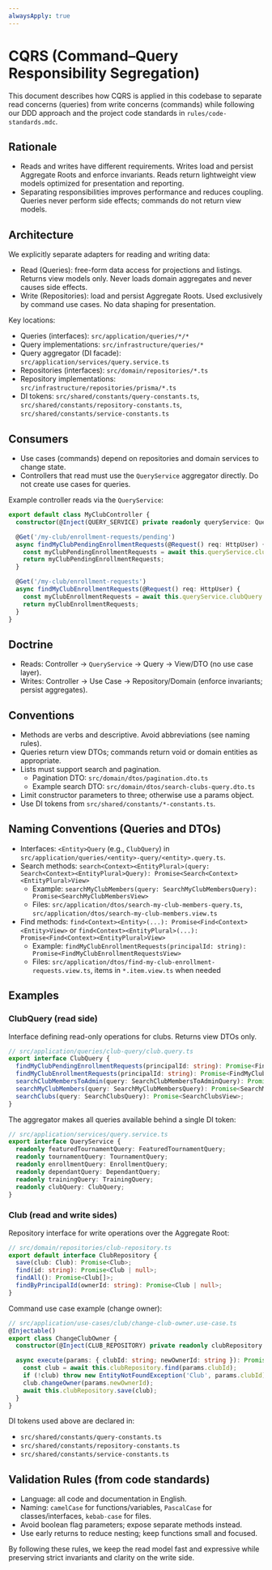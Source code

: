 ```yaml
---
alwaysApply: true
---
```


# CQRS (Command–Query Responsibility Segregation)

This document describes how CQRS is applied in this codebase to separate read concerns (queries) from write concerns (commands) while following our DDD approach and the project code standards in `rules/code-standards.mdc`.

## Rationale

- Reads and writes have different requirements. Writes load and persist Aggregate Roots and enforce invariants. Reads return lightweight view models optimized for presentation and reporting.
- Separating responsibilities improves performance and reduces coupling. Queries never perform side effects; commands do not return view models.

## Architecture

We explicitly separate adapters for reading and writing data:

- Read (Queries): free-form data access for projections and listings. Returns view models only. Never loads domain aggregates and never causes side effects.
- Write (Repositories): load and persist Aggregate Roots. Used exclusively by command use cases. No data shaping for presentation.

Key locations:

- Queries (interfaces): `src/application/queries/*/*`
- Query implementations: `src/infrastructure/queries/*`
- Query aggregator (DI facade): `src/application/services/query.service.ts`
- Repositories (interfaces): `src/domain/repositories/*.ts`
- Repository implementations: `src/infrastructure/repositories/prisma/*.ts`
- DI tokens: `src/shared/constants/query-constants.ts`, `src/shared/constants/repository-constants.ts`, `src/shared/constants/service-constants.ts`

## Consumers

- Use cases (commands) depend on repositories and domain services to change state.
- Controllers that read must use the `QueryService` aggregator directly. Do not create use cases for queries.

Example controller reads via the `QueryService`:

```ts
export default class MyClubController {
  constructor(@Inject(QUERY_SERVICE) private readonly queryService: QueryService) {}

  @Get('/my-club/enrollment-requests/pending')
  async findMyClubPendingEnrollmentRequests(@Request() req: HttpUser) {
    const myClubPendingEnrollmentRequests = await this.queryService.clubQuery.findMyClubPendingEnrollmentRequests(req.user.id);
    return myClubPendingEnrollmentRequests;
  }

  @Get('/my-club/enrollment-requests')
  async findMyClubEnrollmentRequests(@Request() req: HttpUser) {
    const myClubEnrollmentRequests = await this.queryService.clubQuery.findMyClubEnrollmentRequests(req.user.id);
    return myClubEnrollmentRequests;
  }
}
```

## Doctrine

- Reads: Controller -> `QueryService` -> Query -> View/DTO (no use case layer).
- Writes: Controller -> Use Case -> Repository/Domain (enforce invariants; persist aggregates).

## Conventions

- Methods are verbs and descriptive. Avoid abbreviations (see naming rules).
- Queries return view DTOs; commands return void or domain entities as appropriate.
- Lists must support search and pagination.
  - Pagination DTO: `src/domain/dtos/pagination.dto.ts`
  - Example search DTO: `src/domain/dtos/search-clubs-query.dto.ts`
- Limit constructor parameters to three; otherwise use a params object.
- Use DI tokens from `src/shared/constants/*-constants.ts`.

## Naming Conventions (Queries and DTOs)

- Interfaces: `<Entity>Query` (e.g., `ClubQuery`) in `src/application/queries/<entity>-query/<entity>.query.ts`.
- Search methods: `search<Context><EntityPlural>(query: Search<Context><EntityPlural>Query): Promise<Search<Context><EntityPlural>View>`
  - Example: `searchMyClubMembers(query: SearchMyClubMembersQuery): Promise<SearchMyClubMembersView>`
  - Files: `src/application/dtos/search-my-club-members-query.ts`, `src/application/dtos/search-my-club-members.view.ts`
- Find methods: `find<Context><Entity>(...): Promise<Find<Context><Entity>View>` or `find<Context><EntityPlural>(...): Promise<Find<Context><EntityPlural>View>`
  - Example: `findMyClubEnrollmentRequests(principalId: string): Promise<FindMyClubEnrollmentRequestsView>`
  - Files: `src/application/dtos/find-my-club-enrollment-requests.view.ts`, items in `*.item.view.ts` when needed


## Examples

### ClubQuery (read side)

Interface defining read-only operations for clubs. Returns view DTOs only.

```ts
// src/application/queries/club-query/club.query.ts
export interface ClubQuery {
  findMyClubPendingEnrollmentRequests(principalId: string): Promise<FindMyClubPendingEnrollmentRequestsView>;
  findMyClubEnrollmentRequests(principalId: string): Promise<FindMyClubEnrollmentRequestsView>;
  searchClubMembersToAdmin(query: SearchClubMembersToAdminQuery): Promise<SearchClubMembersToAdminView>;
  searchMyClubMembers(query: SearchMyClubMembersQuery): Promise<SearchMyClubMembersView>;
  searchClubs(query: SearchClubsQuery): Promise<SearchClubsView>;
}
```

The aggregator makes all queries available behind a single DI token:

```ts
// src/application/services/query.service.ts
export interface QueryService {
  readonly featuredTournamentQuery: FeaturedTournamentQuery;
  readonly tournamentQuery: TournamentQuery;
  readonly enrollmentQuery: EnrollmentQuery;
  readonly dependantQuery: DependantQuery;
  readonly trainingQuery: TrainingQuery;
  readonly clubQuery: ClubQuery;
}
```

### Club (read and write sides)

Repository interface for write operations over the Aggregate Root:

```ts
// src/domain/repositories/club-repository.ts
export default interface ClubRepository {
  save(club: Club): Promise<Club>;
  find(id: string): Promise<Club | null>;
  findAll(): Promise<Club[]>;
  findByPrincipalId(ownerId: string): Promise<Club | null>;
}
```

Command use case example (change owner):

```ts
// src/application/use-cases/club/change-club-owner.use-case.ts
@Injectable()
export class ChangeClubOwner {
  constructor(@Inject(CLUB_REPOSITORY) private readonly clubRepository: ClubRepository) {}

  async execute(params: { clubId: string; newOwnerId: string }): Promise<void> {
    const club = await this.clubRepository.find(params.clubId);
    if (!club) throw new EntityNotFoundException('Club', params.clubId);
    club.changeOwner(params.newOwnerId);
    await this.clubRepository.save(club);
  }
}
```

DI tokens used above are declared in:

- `src/shared/constants/query-constants.ts`
- `src/shared/constants/repository-constants.ts`
- `src/shared/constants/service-constants.ts`

## Validation Rules (from code standards)

- Language: all code and documentation in English.
- Naming: `camelCase` for functions/variables, `PascalCase` for classes/interfaces, `kebab-case` for files.
- Avoid boolean flag parameters; expose separate methods instead.
- Use early returns to reduce nesting; keep functions small and focused.

By following these rules, we keep the read model fast and expressive while preserving strict invariants and clarity on the write side.
